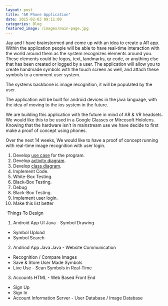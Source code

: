 ```yaml
---
layout: post
title: "AR Phone Application"
date: 2015-02-03 09:11:00
categories: Blog
featured_image: /images/main-page.jpg
---
```



Jay and I have brainstormed and come up with an idea to create a AR app. Within the application people will be able to have real-time interaction with the world around them as the system recognizes elements around you. These elements could be logos, text, landmarks, qr code, or anything else that has been created or logged by a user. The application will allow you to create handmade symbols with the touch screen as well, and attach these symbols to a comment user system. 

The systems backbone is image recognition, it will be populated by the user.

The application will be built for android devices in the java language, with the idea of moving to the ios system in the future.

We are building this application with the future in mind of AR & VR headsets. We would like this to be used in a Google Glasses or Mircosoft Hololens. Knowing that the hardware isn't in mainstream use we have decide to first make a proof of concept using phones.

Over the next 14 weeks, We would like to have a proof of concept running with real-time image recognition with user login.

1. Develop [use case](https://www.youtube.com/watch?v=OkC7HKtiZC0&list=PLGLfVvz_LVvQ5G-LdJ8RLqe-ndo7QITYc "Youtube video of use case") for the program.
2. Develop [activity diagram](https://www.youtube.com/watch?v=XFTAIj2N2Lc&index=2&list=PLGLfVvz_LVvQ5G-LdJ8RLqe-ndo7QITYc "Youtube video of activity diagram").
3. Develop [class diagram](https://www.youtube.com/watch?v=3cmzqZzwNDM&list=PLGLfVvz_LVvQ5G-LdJ8RLqe-ndo7QITYc&index=3 "Youtube video of class diagram").
4. Implement Code.
5. White-Box Testing.
6. Black-Box Testing.
7. Debug
8. Black-Box Testing.
9. Implement user login.
10. Make this list better

-Things To Design

1. Android App UI
 Java - Symbol Drawing
 - Symbol Upload
 - Symbol Search
	
2. Andriod App Java
 Java - Website Communication
 - Recognition / Compare Images
 - Save & Store User Made Symbols
 - Live Use - Scan Symbols in Real-Time
	
3. Accounts
 HTML - Web Based Front End
 - Sign Up
 - Sign In
 - Account Information
 Server - User Database / Image Database
